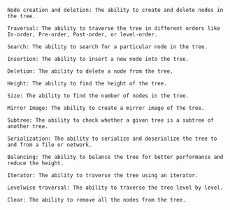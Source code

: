     Node creation and deletion: The ability to create and delete nodes in the tree.

    Traversal: The ability to traverse the tree in different orders like In-order, Pre-order, Post-order, or level-order.

    Search: The ability to search for a particular node in the tree.

    Insertion: The ability to insert a new node into the tree.

    Deletion: The ability to delete a node from the tree.

    Height: The ability to find the height of the tree.

    Size: The ability to find the number of nodes in the tree.

    Mirror Image: The ability to create a mirror image of the tree.

    Subtree: The ability to check whether a given tree is a subtree of another tree.

    Serialization: The ability to serialize and deserialize the tree to and from a file or network.

    Balancing: The ability to balance the tree for better performance and reduce the height.

    Iterator: The ability to traverse the tree using an iterator.

    Levelwise traversal: The ability to traverse the tree level by level.

    Clear: The ability to remove all the nodes from the tree.